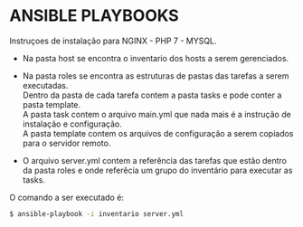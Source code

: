# ANSIBLE PLAYBOOKS

Instruçoes de instalação para NGINX - PHP 7 - MYSQL.

* Na pasta host se encontra o inventario dos hosts a serem gerenciados.

* Na pasta roles se encontra as estruturas de pastas das tarefas a serem executadas.<br>
  Dentro da pasta de cada tarefa contem a pasta tasks e pode conter a pasta template.<br>
  A pasta task contem o arquivo main.yml que nada mais é a instrução de instalação e configuração.<br>
  A pasta template contem os arquivos de configuração a serem copiados para o servidor remoto.
 
* O arquivo server.yml contem a referência das tarefas que estão dentro da pasta roles e onde referêcia um grupo do inventário para executar as tasks.

O comando a ser executado é:

```sh
$ ansible-playbook -i inventario server.yml
```
